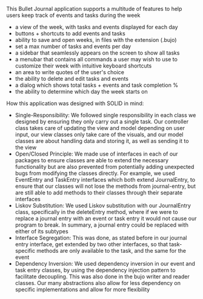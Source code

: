 This Bullet Journal application supports a multitude of features 
to help users keep track of events and tasks during the week 
- a view of the week, with tasks and events displayed for each day
- buttons + shortcuts to add events and tasks
- ability to save and open weeks, in files with the extension (.bujo)
- set a max number of tasks and events per day
- a sidebar that seamlessly appears on the screen to show all tasks
- a menubar that contains all commands a user may wish to use to customize their week with intuitive keyboard shortcuts
- an area to write quotes of the user's choice
- the ability to delete and edit tasks and events 
- a dialog which shows total tasks + events and task completion %
- the ability to determine which day the week starts on


How this application was designed with SOLID in mind:
- Single-Responsibility: We followed single responsibility in each class
we designed by ensuring they only carry out a single task. Our controller class takes
care of updating the view and model depending on user input, our view classes only take care of 
the visuals, and our model classes are about handling data and storing it, as well as sending it to the view
- Open/Closed Principle: We made use of interfaces in each of our packages to ensure classes are able
to extend the necessary functionality but are also prevented from potentially adding unexpected bugs
from modifying the classes directly. For example, we used EventEntry and TaskEntry interfaces which
both extend JournalEntry, to ensure that our classes will not lose the methods from journal-entry, but are still
able to add methods to their classes through their separate interfaces
- Liskov Substitution: We used Liskov substitution with our JournalEntry class, specifically
in the deleteEntry method, where if we were to replace a journal entry with an event or task entry
it would not cause our program to break. In summary, a journal entry could be replaced with either of its 
subtypes
- Interface Segregation: This was done, as stated before in our journal entry interface, get extended by two
other interfaces, so that task-specific methods are only available to the task, and the same for the event
- Dependency Inversion: We used dependency inversion in our event and task entry classes, by using the dependency injection pattern
to facilitate decoupling. This was also done in the bujo writer and reader classes. Our many abstractions also
allow for less dependency on specific implementations and allow for more flexibility 

